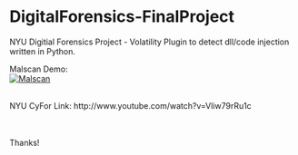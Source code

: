 # DigitalForensics-FinalProject
NYU Digitial Forensics Project - Volatility Plugin to detect dll/code injection written in Python.

Malscan Demo:<br>
<a href="http://www.youtube.com/watch?v=Vliw79rRu1c">
[![Malscan](http://img.youtube.com/vi/Vliw79rRu1c/0.jpg)](http://www.youtube.com/watch?v=Vliw79rRu1c "")
</a>

<br>
<nobr>NYU CyFor Link: http://www.youtube.com/watch?v=Vliw79rRu1c</nobr>

<br><br>
Thanks!
